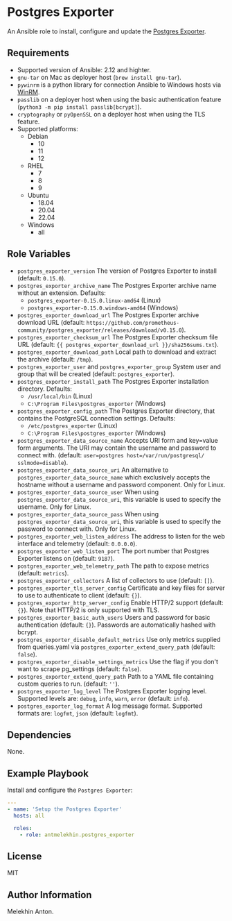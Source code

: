 Postgres Exporter
=================

An Ansible role to install, configure and update the [Postgres Exporter](https://github.com/prometheus-community/postgres_exporter).

Requirements
------------

- Supported version of Ansible: 2.12 and highter.
- `gnu-tar` on Mac as deployer host (`brew install gnu-tar`).
- `pywinrm` is a python library for connection Ansible to Windows hosts via [WinRM](https://docs.ansible.com/ansible/latest/user_guide/windows_winrm.html).
- `passlib` on a deployer host when using the basic authentication feature (`python3 -m pip install passlib[bcrypt]`).
- `cryptography` or `pyOpenSSL` on a deployer host when using the TLS feature.
- Supported platforms:
  - Debian
    - 10
    - 11
    - 12
  - RHEL
    - 7
    - 8
    - 9
  - Ubuntu
    - 18.04
    - 20.04
    - 22.04
  - Windows
    - all

Role Variables
--------------

- `postgres_exporter_version` The version of Postgres Exporter to install (default: `0.15.0`).
- `postgres_exporter_archive_name` The Postgres Exporter archive name without an extension. Defaults:
  - `postgres_exporter-0.15.0.linux-amd64` (Linux)
  - `postgres_exporter-0.15.0.windows-amd64` (Windows)
- `postgres_exporter_download_url` The Postgres Exporter archive download URL (default: `https://github.com/prometheus-community/postgres_exporter/releases/download/v0.15.0`).
- `postgres_exporter_checksum_url` The Postgres Exporter checksum file URL (default: `{{ postgres_exporter_download_url }}/sha256sums.txt`).
- `postgres_exporter_download_path` Local path to download and extract the archive (default: `/tmp`).
- `postgres_exporter_user` and `postgres_exporter_group` System user and group that will be created (default: `postgres_exporter`).
- `postgres_exporter_install_path` The Postgres Exporter installation directory. Defaults:
  - `/usr/local/bin` (Linux)
  - `C:\Program Files\postgres_exporter` (Windows)
- `postgres_exporter_config_path` The Postgres Exporter directory, that contains the PostgreSQL connection settings. Defaults:
  - `/etc/postgres_exporter` (Linux)
  - `C:\Program Files\postgres_exporter` (Windows)
- `postgres_exporter_data_source_name` Accepts URI form and key=value form arguments. The URI may contain the username and password to connect with. (default: `user=postgres host=/var/run/postgresql/ sslmode=disable`).
- `postgres_exporter_data_source_uri` An alternative to `postgres_exporter_data_source_name` which exclusively accepts the hostname without a username and password component. Only for Linux.
- `postgres_exporter_data_source_user` When using `postgres_exporter_data_source_uri`, this variable is used to specify the username. Only for Linux.
- `postgres_exporter_data_source_pass` When using `postgres_exporter_data_source_uri`, this variable is used to specify the password to connect with. Only for Linux.
- `postgres_exporter_web_listen_address` The address to listen for the web interface and telemetry (default: `0.0.0.0`).
- `postgres_exporter_web_listen_port` The port number that Postgres Exporter listens on (default: `9187`).
- `postgres_exporter_web_telemetry_path` The path to expose metrics (default: `metrics`).
- `postgres_exporter_collectors` A list of collectors to use (default: `[]`).
- `postgres_exporter_tls_server_config` Certificate and key files for server to use to authenticate to client (default: `{}`).
- `postgres_exporter_http_server_config` Enable HTTP/2 support (default: `{}`). Note that HTTP/2 is only supported with TLS.
- `postgres_exporter_basic_auth_users` Users and password for basic authentication (default: `{}`). Passwords are automatically hashed with bcrypt.
- `postgres_exporter_disable_default_metrics` Use only metrics supplied from queries.yaml via `postgres_exporter_extend_query_path` (default: `false`).
- `postgres_exporter_disable_settings_metrics` Use the flag if you don't want to scrape pg_settings (default: `false`).
- `postgres_exporter_extend_query_path` Path to a YAML file containing custom queries to run. (default: `''`).
- `postgres_exporter_log_level` The Postgres Exporter logging level. Supported levels are: `debug`, `info`, `warn`, `error` (default: `info`).
- `postgres_exporter_log_format` A log message format. Supported formats are: `logfmt`, `json` (default: `logfmt`).

Dependencies
------------

None.

Example Playbook
----------------

Install and configure the `Postgres Exporter`:

```yaml
---
- name: 'Setup the Postgres Exporter'
  hosts: all

  roles:
    - role: antmelekhin.postgres_exporter
```

License
-------

MIT

Author Information
------------------

Melekhin Anton.
